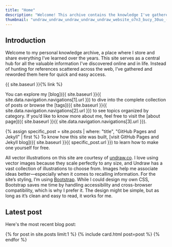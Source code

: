 ```yaml
---
title: "Home"  
description: "Welcome! This archive contains the knowledge I've gathered throughout my life."  
thumbnail: "undraw_undraw_undraw_undraw_undraw_website_o7n3_bucy_30uo_-1-_d6br_0qfo.svg"
---
```


## Introduction

Welcome to my personal knowledge archive, a place where I store and share everything I’ve learned over the years. This site serves as a central hub for all the valuable information I've discovered online and in life. Instead of hunting for references scattered across the web, I’ve gathered and reworded them here for quick and easy access.

{{ site.baseurl }}{% link %}

You can explore my [blog]({{ site.baseurl }}{{ site.data.navigation.navigations[1].url }}) to dive into the complete collection of posts or browse the [tags]({{ site.baseurl }}{{ site.data.navigation.navigations[2].url }}) to see topics organized by category. If you’d like to know more about me, feel free to visit the [about page]({{ site.baseurl }}{{ site.data.navigation.navigations[3].url }}).

{% assign specific_post = site.posts | where: "title", "GitHub Pages and Jekyll" | first %}
To know how this site was built, [visit GitHub Pages and Jekyll blog]({{ site.baseurl }}{{ specific_post.url }}) to learn how to make one yourself for free.

All vector illustrations on this site are courtesy of [undraw.co](https://undraw.co/). I love using vector images because they scale perfectly to any size, and Undraw has a vast collection of illustrations to choose from. Images help me associate ideas better—especially when it comes to recalling information. For the site’s styling, I’m using [Bootstrap](https://getbootstrap.com/). While I could design my own CSS, Bootstrap saves me time by handling accessibility and cross-browser compatibility, which is why I prefer it. The design might be simple, but as long as it’s clean and easy to read, it works for me.

<h2 class="mt-5">Latest post</h2>

Here's the most recent blog post:

<div class="row row-cols-1 row-cols-md-3 g-4">
  {% for post in site.posts limit:1 %}
  {% include card.html post=post %}
  {% endfor %}
</div>
